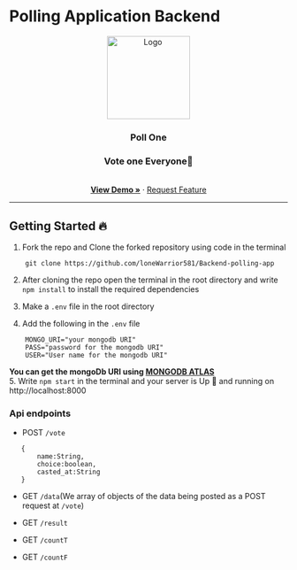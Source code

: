 # Polling Application Backend

<p align="center">
  <a href="https://github.com/loneWarrior581">
    <img src="https://img.icons8.com/clouds/100/000000/survey.png" alt="Logo" width="150">
  </a>

  <h3 align="center">Poll One</h3>
  <h3 align="center">Vote one Everyone🤞</h3>
  <p align="center">
    <br />
    <a href="https://competent-cray-16568c.netlify.app"><strong> View Demo »</strong></a>
    ·
    <a href="https://github.com/loneWarrior581/Secure-Polling-Backend/issues">Request Feature</a>
  </p>
</p>
<hr>

## Getting Started 🔥

1.  Fork the repo and Clone the forked repository using code in the terminal

```
    git clone https://github.com/loneWarrior581/Backend-polling-app
```

2. After cloning the repo open the terminal in the root directory and write `npm install` to install the required dependencies

3. Make a `.env` file in the root directory

4. Add the following in the `.env` file

```
    MONGO_URI="your mongodb URI"
    PASS="password for the mongodb URI"
    USER="User name for the mongodb URI"
```

**You can get the mongoDb URI using [MONGODB ATLAS](https://www.mongodb.com/cloud/atlas)**
<br> 5. Write `npm start` in the terminal and your server is Up 🚀 and running on http://localhost:8000

### Api endpoints

- POST `/vote`

```
   {
       name:String,
       choice:boolean,
       casted_at:String
   }
```

- GET `/data`(We array of objects of the data being posted as a POST request at `/vote`)

- GET `/result`
- GET `/countT`
- GET `/countF`
